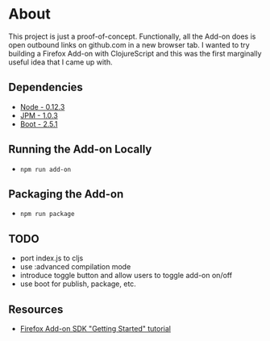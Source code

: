 # About
This project is just a proof-of-concept. Functionally, all the Add-on does is
open outbound links on github.com in a new browser tab. I wanted to try
building a Firefox Add-on with ClojureScript and this was the first marginally
useful idea that I came up with.

## Dependencies
- [Node - 0.12.3](https://nodejs.org/en/)
- [JPM - 1.0.3](https://www.npmjs.com/package/jpm)
- [Boot - 2.5.1](http://boot-clj.com/)

## Running the Add-on Locally
- `npm run add-on`

## Packaging the Add-on
- `npm run package`

## TODO
- port index.js to cljs
- use :advanced compilation mode
- introduce toggle button and allow users to toggle add-on on/off
- use boot for publish, package, etc.

## Resources
- [Firefox Add-on SDK "Getting Started" tutorial](https://developer.mozilla.org/en-US/Add-ons/SDK/Tutorials/Getting_Started_%28jpm%29)

